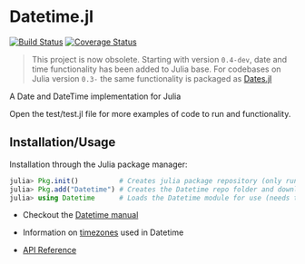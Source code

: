 Datetime.jl
=======
[![Build Status](https://travis-ci.org/quinnj/Datetime.jl.png)](https://travis-ci.org/quinnj/Datetime.jl)
[![Coverage Status](https://img.shields.io/coveralls/quinnj/Dates.jl.svg)](https://coveralls.io/r/quinnj/Datetime.jl)

>This project is now obsolete. Starting with version `0.4-dev`, date and time functionality has been added to Julia base. For codebases on Julia version `0.3-` the same functionality is packaged as [Dates.jl](https://github.com/quinnj/Dates.jl)

A Date and DateTime implementation for Julia

Open the test/test.jl file for more examples of code to run and functionality.

Installation/Usage
--
Installation through the Julia package manager:
```julia
julia> Pkg.init()          # Creates julia package repository (only runs once for all packages)
julia> Pkg.add("Datetime") # Creates the Datetime repo folder and downloads the Datetime package
julia> using Datetime      # Loads the Datetime module for use (needs to be run with each new Julia instance)
```


* Checkout the [Datetime manual](https://github.com/quinnj/Datetime.jl/wiki/Datetime-Manual)

* Information on [timezones](https://github.com/quinnj/Datetime.jl/wiki/Timezone-Information) used in Datetime

* [API Reference](https://github.com/quinnj/Datetime.jl/wiki/API-Reference)

